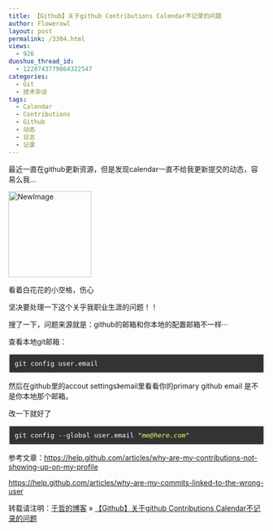 ```yaml
---
title: 【Github】关于github Contributions Calendar不记录的问题
author: Flowerowl
layout: post
permalink: /3304.html
views:
  - 926
duoshuo_thread_id:
  - 1220743779864322547
categories:
  - Git
  - 技术杂谈
tags:
  - Calendar
  - Contributions
  - Github
  - 动态
  - 日志
  - 记录
---
```

最近一直在github更新资源，但是发现calendar一直不给我更新提交的动态，容易么我&#8230;

<img title="NewImage.png" src="http://lazynight.me/wp-content/uploads/2013/12/NewImage2.png" alt="NewImage" width="163" height="169" border="0" />

看着白花花的小空格，伤心

坚决要处理一下这个关乎我职业生涯的问题！！

搜了一下，问题来源就是：github的邮箱和你本地的配置邮箱不一样···

查看本地git邮箱：

<pre class="command-line" style="margin: 10px 0px; padding: 10px; border: 2px solid #dddddd; font-family: Monaco, 'DejaVu Sans Mono', 'Courier New', monospace; font-size: 13px; line-height: inherit; vertical-align: baseline; border-top-left-radius: 3px; border-top-right-radius: 3px; border-bottom-right-radius: 3px; border-bottom-left-radius: 3px; -webkit-background-clip: padding-box; background-clip: padding-box; color: #ffffff; -webkit-font-smoothing: auto; overflow: auto; background-color: #333333;"><span class="command" style="margin: 0px; padding: 0px; border: 0px; font-family: inherit; font-size: inherit; font-style: inherit; font-variant: inherit; line-height: inherit; vertical-align: baseline; white-space: pre-wrap;">git config user.email</span></pre>

然后在github里的accout settings》email里看看你的primary github email 是不是你本地那个邮箱。

改一下就好了

<pre class="command-line" style="margin: 10px 0px; padding: 10px; border: 2px solid #dddddd; font-family: Monaco, 'DejaVu Sans Mono', 'Courier New', monospace; font-size: 13px; line-height: inherit; vertical-align: baseline; border-top-left-radius: 3px; border-top-right-radius: 3px; border-bottom-right-radius: 3px; border-bottom-left-radius: 3px; -webkit-background-clip: padding-box; background-clip: padding-box; color: #ffffff; -webkit-font-smoothing: auto; overflow: auto; background-color: #333333;"><span class="command" style="margin: 0px; padding: 0px; border: 0px; font-family: inherit; font-size: inherit; font-style: inherit; font-variant: inherit; line-height: inherit; vertical-align: baseline; white-space: pre-wrap;">git config --global user.email "<em style="margin: 0px; padding: 0px; border: 0px; font-family: inherit; font-size: inherit; font-variant: inherit; line-height: inherit; vertical-align: baseline; color: #f9fe64;">me@here.com</em>"</span></pre>

参考文章：<https://help.github.com/articles/why-are-my-contributions-not-showing-up-on-my-profile>

<https://help.github.com/articles/why-are-my-commits-linked-to-the-wrong-user>

转载请注明：[于哲的博客][1] &raquo; [【Github】关于github Contributions Calendar不记录的问题][2]

 [1]: http://lazynight.me
 [2]: http://lazynight.me/3304.html